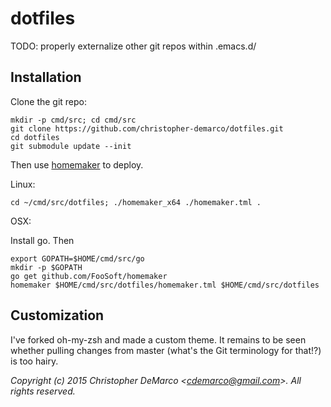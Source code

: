 # dotfiles
TODO: properly externalize other git repos within .emacs.d/

## Installation

Clone the git repo: 

```
mkdir -p cmd/src; cd cmd/src
git clone https://github.com/christopher-demarco/dotfiles.git
cd dotfiles
git submodule update --init
```	

Then use [homemaker](http://foosoft.net/projects/homemaker/) to deploy.

Linux: 
```    
cd ~/cmd/src/dotfiles; ./homemaker_x64 ./homemaker.tml .
```

OSX: 

Install go. Then

```
export GOPATH=$HOME/cmd/src/go 
mkdir -p $GOPATH
go get github.com/FooSoft/homemaker
homemaker $HOME/cmd/src/dotfiles/homemaker.tml $HOME/cmd/src/dotfiles
```


## Customization

I've forked oh-my-zsh and made a custom theme. It remains to be seen whether pulling changes from master (what's the Git terminology for that!?) is too hairy.



*Copyright (c) 2015 Christopher DeMarco <<cdemarco@gmail.com>>. All rights reserved.*
